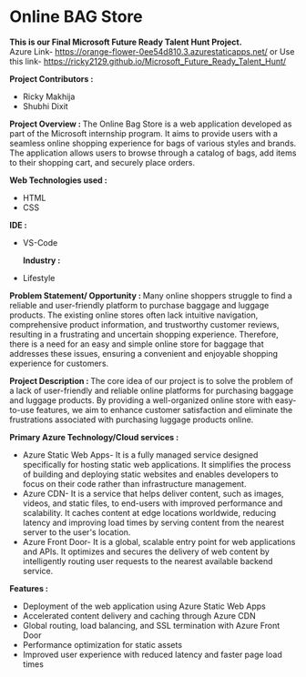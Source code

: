 # Online BAG Store

<b> This is our Final Microsoft Future Ready Talent Hunt Project.</b> <br>
Azure Link- https://orange-flower-0ee54d810.3.azurestaticapps.net/
or Use this link- https://ricky2129.github.io/Microsoft_Future_Ready_Talent_Hunt/

<b> Project Contributors : </b>
* Ricky Makhija
* Shubhi Dixit
  
<b> Project Overview : </b>
The Online Bag Store is a web application developed as part of the Microsoft internship program. It aims to provide users with a seamless online shopping experience for bags of various styles and brands. The application allows users to browse through a catalog of bags, add items to their shopping cart, and securely place orders.

 <b> Web Technologies used : </b> 
* HTML 
* CSS

 <b> IDE : </b> 
* VS-Code

  <b> Industry : </b>
* Lifestyle

<b> Problem Statement/ Opportunity : </b> 
Many online shoppers struggle to find a reliable and user-friendly platform to purchase baggage and luggage products. The existing online stores often lack intuitive navigation, comprehensive product information, and trustworthy customer reviews, resulting in a frustrating and uncertain shopping experience. Therefore, there is a need for an easy and simple online store for baggage that addresses these issues, ensuring a convenient and enjoyable shopping experience for customers.

<b> Project Description : </b>
The core idea of our project is to solve the problem of a lack of user-friendly and reliable online platforms for purchasing baggage and luggage products.
By providing a well-organized online store with easy-to-use features, we aim to enhance customer satisfaction and eliminate the frustrations associated with purchasing luggage products online.

<b> Primary Azure Technology/Cloud services : </b>
* Azure Static Web Apps-
  It is a fully managed service designed specifically for hosting static web applications. It simplifies the process of building and deploying static websites and enables developers to focus on their code rather than infrastructure management.
* Azure CDN-
  It is a service that helps deliver content, such as images, videos, and static files, to end-users with improved performance and scalability. It caches content at edge locations worldwide, reducing latency and improving load times by serving content from the nearest server to the user's location.
* Azure Front Door-
  It is a global, scalable entry point for web applications and APIs. It optimizes and secures the delivery of web content by intelligently routing user requests to the nearest available backend service.

 <b> Features : </b>
- Deployment of the web application using Azure Static Web Apps
- Accelerated content delivery and caching through Azure CDN
- Global routing, load balancing, and SSL termination with Azure Front Door
- Performance optimization for static assets
- Improved user experience with reduced latency and faster page load times

 
